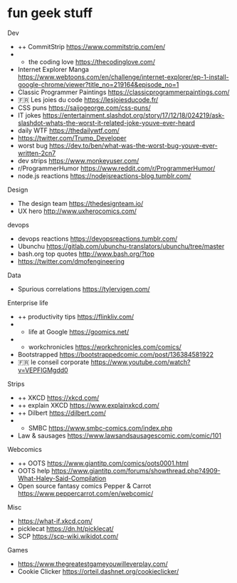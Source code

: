 # fun geek stuff

Dev
- ++ CommitStrip https://www.commitstrip.com/en/
- + the coding love https://thecodinglove.com/
- Internet Explorer Manga https://www.webtoons.com/en/challenge/internet-explorer/ep-1-install-google-chrome/viewer?title_no=219164&episode_no=1
- Classic Programmer Paintings https://classicprogrammerpaintings.com/
- 🇫🇷 Les joies du code https://lesjoiesducode.fr/
- CSS puns https://saijogeorge.com/css-puns/
- IT jokes https://entertainment.slashdot.org/story/17/12/18/024219/ask-slashdot-whats-the-worst-it-related-joke-youve-ever-heard
- daily WTF https://thedailywtf.com/
- https://twitter.com/Trump_Developer
- worst bug https://dev.to/ben/what-was-the-worst-bug-youve-ever-written-2cn7
- dev strips https://www.monkeyuser.com/
- r/ProgrammerHumor https://www.reddit.com/r/ProgrammerHumor/
- node.js reactions https://nodejsreactions-blog.tumblr.com/


Design
- The design team https://thedesignteam.io/
- UX hero http://www.uxherocomics.com/


devops
- devops reactions https://devopsreactions.tumblr.com/
- Ubunchu https://gitlab.com/ubunchu-translators/ubunchu/tree/master
- bash.org top quotes http://www.bash.org/?top
- https://twitter.com/dmofengineering


Data
- Spurious correlations https://tylervigen.com/


Enterprise life
- ++ productivity tips https://flinkliv.com/
- + life at Google https://goomics.net/
- + workchronicles https://workchronicles.com/comics/
- Bootstrapped https://bootstrappedcomic.com/post/136384581922
- 🇫🇷 le conseil corporate https://www.youtube.com/watch?v=VEPFIGMgdd0


Strips
- ++ XKCD https://xkcd.com/
- ++ explain XKCD https://www.explainxkcd.com/
- ++ Dilbert https://dilbert.com/
- + SMBC https://www.smbc-comics.com/index.php
- Law & sausages https://www.lawsandsausagescomic.com/comic/101


Webcomics
- ++ OOTS https://www.giantitp.com/comics/oots0001.html
- OOTS help https://www.giantitp.com/forums/showthread.php?4909-What-Haley-Said-Compilation
- Open source fantasy comics Pepper & Carrot https://www.peppercarrot.com/en/webcomic/


Misc
- https://what-if.xkcd.com/
- picklecat https://dn.ht/picklecat/
- SCP https://scp-wiki.wikidot.com/


Games
- https://www.thegreatestgameyouwilleverplay.com/
- Cookie Clicker https://orteil.dashnet.org/cookieclicker/
